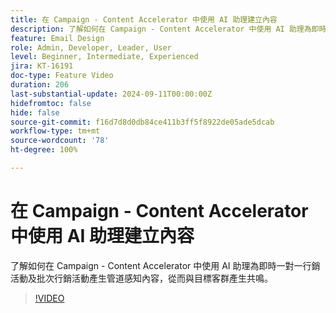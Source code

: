 ```yaml
---
title: 在 Campaign - Content Accelerator 中使用 AI 助理建立內容
description: 了解如何在 Campaign - Content Accelerator 中使用 AI 助理為即時一對一行銷活動及批次行銷活動產生管道感知內容，從而與目標客群產生共鳴。
feature: Email Design
role: Admin, Developer, Leader, User
level: Beginner, Intermediate, Experienced
jira: KT-16191
doc-type: Feature Video
duration: 206
last-substantial-update: 2024-09-11T00:00:00Z
hidefromtoc: false
hide: false
source-git-commit: f16d7d8d0db84ce411b3ff5f8922de05ade5dcab
workflow-type: tm+mt
source-wordcount: '78'
ht-degree: 100%

---
```



# 在 Campaign - Content Accelerator 中使用 AI 助理建立內容

了解如何在 Campaign - Content Accelerator 中使用 AI 助理為即時一對一行銷活動及批次行銷活動產生管道感知內容，從而與目標客群產生共鳴。

>[!VIDEO](https://video.tv.adobe.com/v/3433569/?learn=on)
